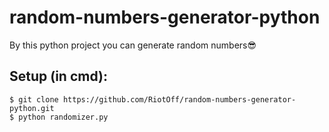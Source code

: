 # random-numbers-generator-python
By this python project you can generate random numbers😎

## Setup (in cmd):
```$ git clone https://github.com/RiotOff/random-numbers-generator-python.git```
</br>
```$ python randomizer.py```
